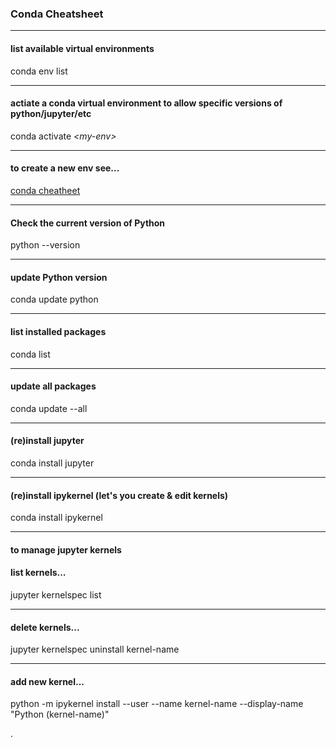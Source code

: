 ### Conda Cheatsheet  
---

#### list available virtual environments   
  
conda env list

---

#### actiate a conda virtual environment to allow specific versions of python/jupyter/etc   
  
conda activate *\<my-env\>*
  
---

#### to create a new env see...  
  
[conda cheatheet](https://conda.io/docs/_downloads/conda-cheatsheet.pdf)
  
---

#### Check the current version of Python   
  
python \-\-version
  
---

#### update Python version  
  
conda update python
  
---

#### list installed packages   
  
conda list

---  

#### update all packages  
  
conda update \-\-all
  
---

#### (re)install jupyter    
  
conda install jupyter
  
---

#### (re)install ipykernel (let's you create & edit kernels) 
  
conda install ipykernel
  
---

#### to manage jupyter kernels  

#### list kernels...  
  
jupyter kernelspec list  

---
  
#### delete kernels...   
jupyter kernelspec uninstall kernel-name
  
---  
#### add new kernel...   
python -m ipykernel install --user --name kernel-name --display-name "Python (kernel-name)"  

.
